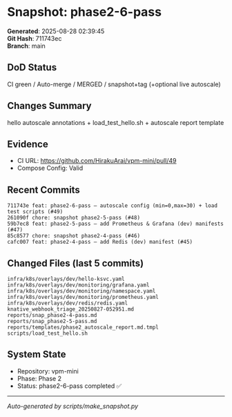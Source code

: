 # Snapshot: phase2-6-pass

**Generated**: 2025-08-28 02:39:45  
**Git Hash**: 711743ec  
**Branch**: main  

## DoD Status
CI green / Auto-merge / MERGED / snapshot+tag (+optional live autoscale)

## Changes Summary
hello autoscale annotations + load_test_hello.sh + autoscale report template

## Evidence
- CI URL: https://github.com/HirakuArai/vpm-mini/pull/49
- Compose Config: Valid

## Recent Commits
```
711743e feat: phase2-6-pass – autoscale config (min=0,max=30) + load test scripts (#49)
261090f chore: snapshot phase2-5-pass (#48)
59b7ec8 feat: phase2-5-pass – add Prometheus & Grafana (dev) manifests (#47)
85c8577 chore: snapshot phase2-4-pass (#46)
cafc007 feat: phase2-4-pass – add Redis (dev) manifest (#45)
```

## Changed Files (last 5 commits)
```
infra/k8s/overlays/dev/hello-ksvc.yaml
infra/k8s/overlays/dev/monitoring/grafana.yaml
infra/k8s/overlays/dev/monitoring/namespace.yaml
infra/k8s/overlays/dev/monitoring/prometheus.yaml
infra/k8s/overlays/dev/redis/redis.yaml
knative_webhook_triage_20250827-052951.md
reports/snap_phase2-4-pass.md
reports/snap_phase2-5-pass.md
reports/templates/phase2_autoscale_report.md.tmpl
scripts/load_test_hello.sh
```

## System State
- Repository: vpm-mini
- Phase: Phase 2
- Status: phase2-6-pass completed ✅

---
*Auto-generated by scripts/make_snapshot.py*

